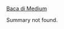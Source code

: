 <!--START_SECTION:medium-->
[Baca di Medium](https://medium.com/@dikaelsaputra/abstraksi-dan-kelas-abstrak-dalam-pemrograman-java-f616a1260c80?source=rss-272e0aace4a6------2)

Summary not found.
<!--END_SECTION:medium-->